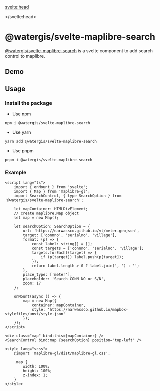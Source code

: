 <svelte:head>

<title>svelte-maplibre-search | svelte-maplibre-components</title>
<meta name="twitter:title" content="svelte-maplibre-search | svelte-maplibre-components" />
<meta property="og:title" content="svelte-maplibre-search | svelte-maplibre-components" />

</svelte:head>

<script lang="ts">
	import Example from "./Example.svelte";
</script>

# @watergis/svelte-maplibre-search

[@watergis/svelte-maplibre-search](https://github.com/watergis/svelte-maplibre-components/tree/main/packages/search) is a svelte component to add search control to maplibre.

## Demo

<Example />

## Usage

### Install the package

- Use npm

```
npm i @watergis/svelte-maplibre-search
```

- Use yarn

```
yarn add @watergis/svelte-maplibre-search
```

- Use pnpm

```
pnpm i @watergis/svelte-maplibre-search
```

### Example

```svelte
<script lang="ts">
	import { onMount } from 'svelte';
	import { Map } from 'maplibre-gl';
	import SearchControl, { type SearchOption } from '@watergis/svelte-maplibre-search';

	let mapContainer: HTMLDivElement;
	// create maplibre.Map object
	let map = new Map();

	let searchOption: SearchOption = {
		url: 'https://narwassco.github.io/vt/meter.geojson',
		target: ['connno', 'serialno', 'village'],
		format: (p) => {
			const label: string[] = [];
			const targets = ['connno', 'serialno', 'village'];
			targets.forEach((target) => {
				if (p[target]) label.push(p[target]);
			});
			return label.length > 0 ? label.join(', ') : '';
		},
		place_type: ['meter'],
		placeholder: 'Search CONN NO or S/N',
		zoom: 17
	};

	onMount(async () => {
		map = new Map({
			container: mapContainer,
			style: 'https://narwassco.github.io/mapbox-stylefiles/unvt/style.json'
		});
	});
</script>

<div class="map" bind:this={mapContainer} />
<SearchControl bind:map {searchOption} position="top-left" />

<style lang="scss">
	@import 'maplibre-gl/dist/maplibre-gl.css';

	.map {
		width: 100%;
		height: 100%;
		z-index: 1;
	}
</style>
```

